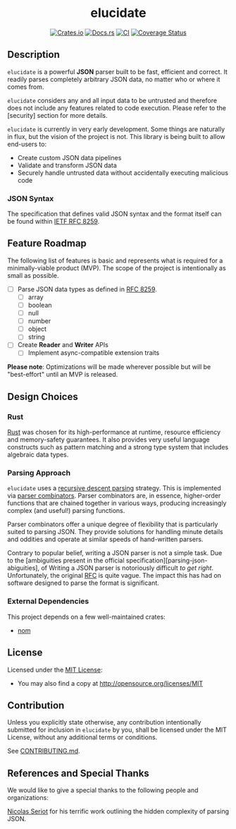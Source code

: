 <div align="center">
  <h1>elucidate</h1>

[![Crates.io](https://img.shields.io/crates/v/elucidate.svg)](https://crates.io/crates/elucidate)
[![Docs.rs](https://docs.rs/elucidate/badge.svg)](https://docs.rs/elucidate)
[![CI](https://github.com/dark-fusion/elucidate/workflows/CI/badge.svg)](https://github.com/dark-fusion/elucidate/actions)
[![Coverage Status](https://coveralls.io/repos/github/dark-fusion/elucidate/badge.svg?branch=main)](https://coveralls.io/github/dark-fusion/elucidate?branch=main)

</div>

## Description

`elucidate` is a powerful __JSON__ parser built to be fast, efficient and correct. It readily parses
completely arbitrary JSON data, no matter who or where it comes from.

`elucidate` considers any and all input data to be untrusted and therefore does not include any
features related to code execution. Please refer to the [security] section for more details.

`elucidate` is currently in very early development. Some things are naturally in flux, but the
vision of the project is not.
This library is being built to allow end-users to:

- Create custom JSON data pipelines
- Validate and transform JSON data
- Securely handle untrusted data without accidentally executing malicious code

### JSON Syntax

The specification that defines valid JSON syntax and the format itself can be found
within [IETF RFC 8259][rfc-8259].

## Feature Roadmap

The following list of features is basic and represents what is required for a minimally-viable
product (MVP). The scope of the project is intentionally as small as possible.

- [ ] Parse JSON data types as defined in [RFC 8259][rfc-8259].
    - [ ] array
    - [ ] boolean
    - [ ] null
    - [ ] number
    - [ ] object
    - [ ] string
- [ ] Create **Reader** and **Writer** APIs
    - [ ] Implement async-compatible extension traits

**Please note**: Optimizations will be made wherever possible but will be "best-effort" until an MVP
is released.

## Design Choices

### Rust

[Rust](https://rust-lang.org/) was chosen for its high-performance at runtime, resource
efficiency and memory-safety guarantees. It also provides very useful language constructs such as
pattern matching and a strong type system that includes algebraic data types.

### Parsing Approach

`elucidate` uses a [recursive descent parsing][recursive-descent-wiki] strategy. This is implemented
via [parser combinators][parser-combinator-wiki]. Parser combinators are, in essence, higher-order
functions that are chained together in various ways, producing increasingly complex (and useful!)
parsing functions.

Parser combinators offer a unique degree of flexibility that is particularly suited to parsing JSON.
They provide solutions for handling
minute details and oddities and operate at similar speeds of hand-written
parsers.

Contrary to popular belief, writing a JSON parser is not a simple task. Due to
the [ambiguities present in the official specification][parsing-json-abiguities], of
Writing a JSON parser is notoriously difficult _to get right_. Unfortunately, the
original [RFC][rfc-8259] is quite vague. The impact this has had on software designed to
parse the format is significant.

### External Dependencies

This project depends on a few well-maintained crates:

- [nom](https://github.com/Geal/nom)

## License

Licensed under the [MIT License](/LICENSE):

- You may also find a copy at http://opensource.org/licenses/MIT

## Contribution

Unless you explicitly state otherwise, any contribution intentionally submitted
for inclusion in `elucidate` by you, shall be licensed under the MIT License, without any additional
terms or conditions.

See [CONTRIBUTING.md](/CONTRIBUTING.md).

## References and Special Thanks

We would like to give a special thanks to the following people and organizations:

[Nicolas Seriot](https://seriot.ch/) for his terrific work outlining the hidden complexity of
parsing JSON.

<!-- External links -->

[rfc-8259]: https://datatracker.ietf.org/doc/html/rfc8259

[parser-combinator-wiki]: https://en.wikipedia.org/wiki/Parser_combinator

[recursive-descent-wiki]: https://en.wikipedia.org/wiki/Recursive_descent_parser

[parsing-json-minefield]: https://seriot.ch/projects/parsing_json.html

[parsing-json-ambiguities]: https://seriot.ch/projects/parsing_json.html#26
